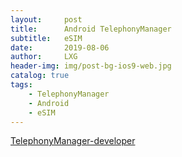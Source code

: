 ```yaml
---
layout:     post
title:      Android TelephonyManager
subtitle:   eSIM
date:       2019-08-06
author:     LXG
header-img: img/post-bg-ios9-web.jpg
catalog: true
tags:
    - TelephonyManager
    - Android
    - eSIM
---
```


[TelephonyManager-developer](https://developer.android.google.cn/reference/android/telephony/TelephonyManager)


